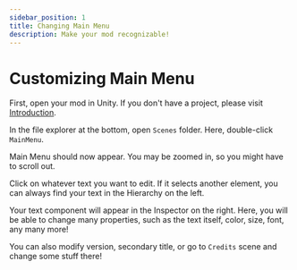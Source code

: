 ```yaml
---
sidebar_position: 1
title: Changing Main Menu
description: Make your mod recognizable!
---
```


# Customizing Main Menu

First, open your mod in Unity. If you don't have a project, please visit [Introduction](../intro).

In the file explorer at the bottom, open `Scenes` folder. Here, double-click `MainMenu`.

Main Menu should now appear. You may be zoomed in, so you might have to scroll out.

Click on whatever text you want to edit. If it selects another element, you can always find your text in the Hierarchy on the left.

Your text component will appear in the Inspector on the right. Here, you will be able to change many properties, such as the text itself, color, size, font, any many more!

You can also modify version, secondary title, or go to `Credits` scene and change some stuff there!